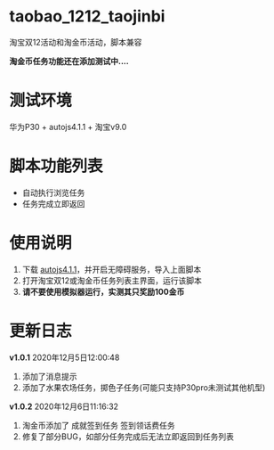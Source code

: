 # taobao_1212_taojinbi
淘宝双12活动和淘金币活动，脚本兼容

**淘金币任务功能还在添加测试中....**


# 测试环境
华为P30 + autojs4.1.1 + 淘宝v9.0

# 脚本功能列表
 - 自动执行浏览任务
 - 任务完成立即返回
 

# 使用说明
 1. 下载 [autojs4.1.1](https://share.weiyun.com/owu3tBNr)，并开启无障碍服务，导入上面脚本
 2. 打开淘宝双12或淘金币任务列表主界面，运行该脚本
 3. **请不要使用模拟器运行，实测其只奖励100金币**
 

# 更新日志
**v1.0.1** 2020年12月5日12:00:48  
1. 添加了消息提示 
2. 添加了水果农场任务，掷色子任务(可能只支持P30pro未测试其他机型)

**v1.0.2** 2020年12月6日11:16:32
1. 淘金币添加了 成就签到任务 签到领话费任务
2. 修复了部分BUG，如部分任务完成后无法立即返回到任务列表

